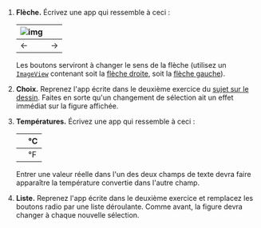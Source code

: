 1. **Flèche.** Écrivez une app qui ressemble à ceci :

   | ![img](http://www.iut-fbleau.fr/sitebp/apl41/evenements/fleche_gauche.png) |      |
   | ------------------------------------------------------------ | ---- |
   | ←                                                            | →    |

   Les boutons serviront à changer le sens de la flèche (utilisez un [`ImageView`](http://www.iut-fbleau.fr/docs/android/reference/android/widget/ImageView.html) contenant soit la [flèche droite](http://www.iut-fbleau.fr/sitebp/apl41/evenements/fleche_droite.png), soit la [flèche gauche](http://www.iut-fbleau.fr/sitebp/apl41/evenements/fleche_gauche.png)).

2. **Choix.** Reprenez l'app écrite dans le deuxième exercice du [sujet sur le dessin](http://www.iut-fbleau.fr/sitebp/apl41/dessin). Faites en sorte qu'un changement de sélection ait un effet immédiat sur la figure affichée.

3. **Températures.** Écrivez une app qui ressemble à ceci :

   |      | ℃    |
   | ---- | ---- |
   |      | ℉    |

   Entrer une valeur réelle dans l'un des deux champs de texte devra faire apparaître la température convertie dans l'autre champ.

4. **Liste.** Reprenez l'app écrite dans le deuxième exercice et remplacez les boutons radio par une liste déroulante. Comme avant, la figure devra changer à chaque nouvelle sélection.